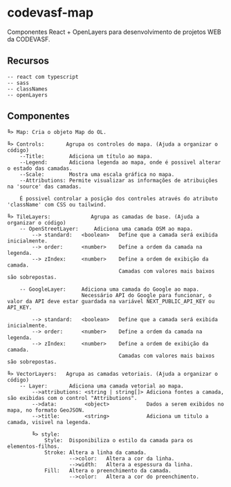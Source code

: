 # codevasf-map
Componentes React + OpenLayers para desenvolvimento de projetos WEB da CODEVASF.

## Recursos
    -- react com typescript 
    -- sass 
    -- classNames 
    -- openLayers

## Componentes
    ╚> Map: Cria o objeto Map do OL.

    ╚> Controls:       Agrupa os controles do mapa. (Ajuda a organizar o código)
        --Title:        Adiciona um título ao mapa.
        --Legend:       Adiciona legenda ao mapa, onde é possivel alterar o estado das camadas.
        --Scale:        Mostra uma escala gráfica no mapa.
        --Attributions: Permite visualizar as informações de atribuições na 'source' das camadas.

        É possivel controlar a posição dos controles através do atributo 'className' com CSS ou tailwind.
    
    ╚> TileLayers:             Agrupa as camadas de base. (Ajuda a organizar o código)
        -- OpenStreetLayer:     Adiciona uma camada OSM ao mapa.
            --> standard:   <boolean>   Define que a camada será exibida inicialmente.
            --> order:      <number>    Define a ordem da camada na legenda.
            --> zIndex:     <number>    Define a ordem de exibição da camada. 
                                        Camadas com valores mais baixos são sobrepostas.

        -- GoogleLayer:     Adiciona uma camada do Google ao mapa.
                            Necessário API do Google para funcionar, o valor da API deve estar guardada na variável NEXT_PUBLIC_API_KEY ou API_KEY.
            
            --> standard:   <boolean>   Define que a camada será exibida inicialmente.
            --> order:      <number>    Define a ordem da camada na legenda.
            --> zIndex:     <number>    Define a ordem de exibição da camada. 
                                        Camadas com valores mais baixos são sobrepostas.
    
    ╚> VectorLayers:   Agrupa as camadas vetoriais. (Ajuda a organizar o código)
        -- Layer:       Adiciona uma camada vetorial ao mapa.
            -->attributions: <string | string[]> Adiciona fontes a camada, são exibidas com o control "Attributions".
            -->data:         <object>            Dados a serem exibidos no mapa, no formato GeoJSON. 
            -->title:        <string>            Adiciona um titulo a camada, visivel na legenda.

            ╚> style:
                Style:  Disponibiliza o estilo da camada para os elementos-filhos.
                Stroke: Altera a linha da camada.
                        -->color:   Altera a cor da linha.
                        -->width:   Altera a espessura da linha.
                Fill:   Altera o preenchimento da camada.
                        -->color:   Altera a cor do preenchimento.

                